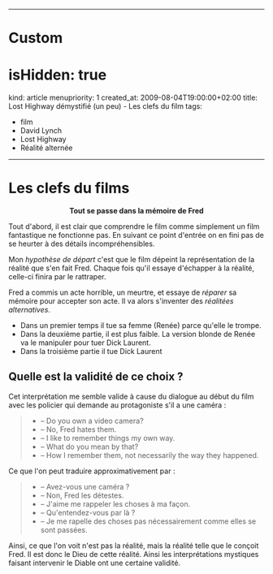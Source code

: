 -----

# Custom 
# isHidden: true
kind: article
menupriority: 1
created_at: 2009-08-04T19:00:00+02:00
title: Lost Highway démystifié (un peu) - Les clefs du film
tags:
  - film
  - David Lynch
  - Lost Highway
  - Réalité alternée

-----

# Les clefs du films

<div class="encadre" style="text-align: center">
        <strong>
            Tout se passe dans la mémoire de Fred
        </strong>
</div>


Tout d'abord, il est clair que comprendre le film comme simplement un film fantastique ne fonctionne pas. En suivant ce point d'entrée on en fini pas de se heurter à des détails incompréhensibles.




Mon *hypothèse de départ* c'est que le film dépeint la représentation de la réalité que s'en fait Fred.
Chaque fois qu'il essaye d'échapper à la réalité, celle-ci finira par le rattraper.




Fred a commis un acte horrible, un meurtre, et essaye de *réparer* sa mémoire pour accepter son acte. Il va alors s'inventer des *réalitées alternatives*.



  - Dans un premier temps il tue sa femme (Renée) parce qu'elle le trompe.
  - Dans la deuxième partie, il est plus faible. La version blonde de Renée va le manipuler pour tuer Dick Laurent.
  - Dans la troisième partie il tue Dick Laurent

## Quelle est la validité de ce choix ?


Cet interprétation me semble valide à cause du dialogue au début du film avec les policier qui demande au protagoniste s'il a une caméra :



> - &ndash; Do you own a video camera?
> - &ndash; No, Fred hates them.
> - &ndash; I like to remember things my own way.
> - &ndash; What do you mean by that?
> - &ndash; How I remember them, not necessarily the way they happened.

Ce que l'on peut traduire approximativement par :

> - &ndash; Avez-vous une caméra ?
> - &ndash; Non, Fred les détestes.
> - &ndash; J'aime me rappeler les choses à ma façon.
> - &ndash; Qu'entendez-vous par là ?
> - &ndash; Je me rapelle des choses pas nécessairement comme elles se sont passées.

Ainsi, ce que l'on voit n'est pas la réalité, mais la réalité telle que le conçoit Fred. Il est donc le Dieu de cette réalité. Ainsi les interprétations mystiques faisant intervenir le Diable ont une certaine validité.
